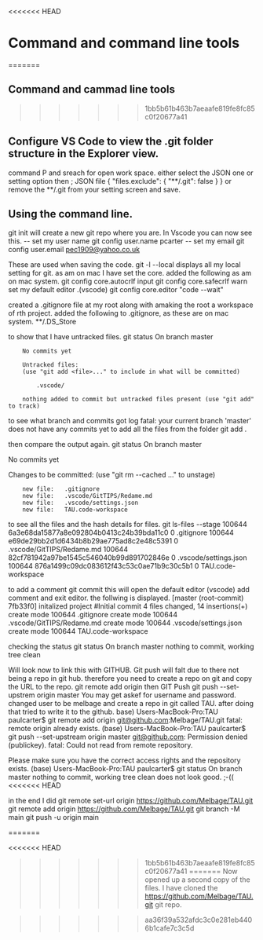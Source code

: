 <<<<<<< HEAD
# Command and command line tools 
=======
## Command and cammad line tools 
>>>>>>> 1bb5b61b463b7aeaafe819fe8fc85c0f20677a41

## Configure VS Code to view the .git folder structure in the Explorer view. 
command P and sreach for open work space. either select the JSON one or setting option then ;
JSON file 
{
    "files.exclude": {
        "**/.git": false
    }
}
or remove the **/.git from your setting screen and save.


## Using the command line. 
 git init will create a new git repo where you are. In Vscode you can now see this. 
 -- set my user name
  git config user.name pcarter
 -- set my email 
  git config user.email pec1909@yahoo.co.uk

 These are used when saving the code.
  git -l --local 
 displays all my local setting for git. 
 as am on mac I have set the core. 
 added the following as am on mac system.
  git config core.autocrlf input
  git config core.safecrlf warn
 set my default editor .(vscode)
  git config core.editor "code --wait"

 created a .gitignore file at my root along with amaking the root a workspace of rth project. added the following to .gitignore, as these are on mac system.
 **/.DS_Store

to show that I have untracked files.
    git status 
        On branch master

        No commits yet

        Untracked files:
        (use "git add <file>..." to include in what will be committed)

            .vscode/

        nothing added to commit but untracked files present (use "git add" to track)
to see what branch and commits 
    got log
        fatal: your current branch 'master' does not have any commits yet
to add all the files from the folder
 git add .

 then compare the output again.
    git status
        On branch master

No commits yet

Changes to be committed:
  (use "git rm --cached <file>..." to unstage)

        new file:   .gitignore
        new file:   .vscode/GitTIPS/Redame.md
        new file:   .vscode/settings.json
        new file:   TAU.code-workspace

to see all the files and the hash details for files. 
    git ls-files --stage
        100644 6a3e68da15877a8e092804b0413c24b39bda11c0 0       .gitignore
100644 e69de29bb2d1d6434b8b29ae775ad8c2e48c5391 0       .vscode/GitTIPS/Redame.md
100644 82cf781942a97be1545c546040b99d891702846e 0       .vscode/settings.json
100644 876a1499c09dc083612f43c53c0ae71b9c30c5b1 0       TAU.code-workspace

to add a comment
    git commit 
this will open the default editor (vscode) add comment and exit editor. the follwing is displayed. 
        [master (root-commit) 7fb33f0] initalized project  #Initial commit
        4 files changed, 14 insertions(+)
        create mode 100644 .gitignore
        create mode 100644 .vscode/GitTIPS/Redame.md
        create mode 100644 .vscode/settings.json
        create mode 100644 TAU.code-workspace

checking the status
    git status
        On branch master
        nothing to commit, working tree clean   

Will look now to link this with GITHUB. 
Git push will falt due to there not being a repo in git hub. therefore you need to create a repo on git and copy  the URL to the repo.
    git remote add origin <URL> 
then GIT Push
    git push --set-upstrem origin master
        You may get askef for username and password.
changed user to be melbage and create a repo in git called TAU.
after doing that tried to write it to the github.
base) Users-MacBook-Pro:TAU paulcarter$ git remote add origin git@github.com:Melbage/TAU.git
fatal: remote origin already exists.
(base) Users-MacBook-Pro:TAU paulcarter$ git push --set-upstream origin master
git@github.com: Permission denied (publickey).
fatal: Could not read from remote repository.

Please make sure you have the correct access rights
and the repository exists.
(base) Users-MacBook-Pro:TAU paulcarter$ git status
On branch master
nothing to commit, working tree clean
does not look good. ;-((
<<<<<<< HEAD

in the end I did 
    git remote set-url origin https://github.com/Melbage/TAU.git
    git remote add origin https://github.com/Melbage/TAU.git
    git branch -M main
    git push -u origin main

=======
    
<<<<<<< HEAD
>>>>>>> 1bb5b61b463b7aeaafe819fe8fc85c0f20677a41
=======
Now opened up a second copy of the files. I have cloned the https://github.com/Melbage/TAU.git git repo. 

>>>>>>> aa36f39a532afdc3c0e281eb4406b1cafe7c3c5d
